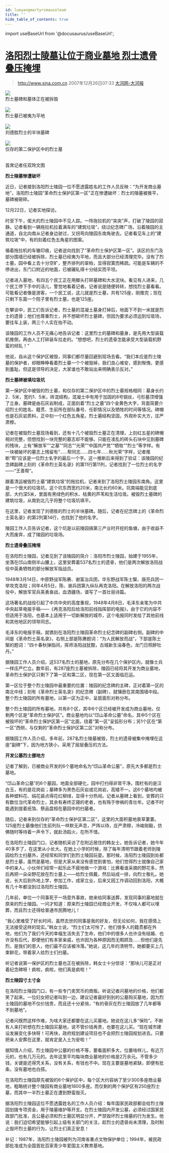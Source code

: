 ```yaml
---
id: luoyangmartyrsmausoleum
title: ''
hide_table_of_contents: true
---
```


import useBaseUrl from '@docusaurus/useBaseUrl';

# [洛阳烈士陵墓让位于商业墓地 烈士遗骨叠压掩埋](http://news.sina.com.cn/c/2007-12-26/073314603844.shtml)

> http://www.sina.com.cn 2007年12月26日07:33 [大河网-大河报](http://epaper.dahe.cn/dhb/)

<div style={{textAlign: 'center'}}>
<img src={useBaseUrl('/img/references/luoyangmartyrsmausoleum/1.jpeg')} /><br/>
</div>
<div style={{fontSize: '14px', fontWeight: 'normal', textAlign: 'center', lineHeight: '100%'}}>
烈士墓碑和墓体正在被拆毁
</div><br/>

<div style={{textAlign: 'center'}}>
<img src={useBaseUrl('/img/references/luoyangmartyrsmausoleum/2.jpeg')} /><br/>
</div>
<div style={{fontSize: '14px', fontWeight: 'normal', textAlign: 'center', lineHeight: '100%'}}>
烈士墓已被夷为平地
</div><br/>

<div style={{textAlign: 'center'}}>
<img src={useBaseUrl('/img/references/luoyangmartyrsmausoleum/3.jpeg')} /><br/>
</div>
<div style={{fontSize: '14px', fontWeight: 'normal', textAlign: 'center', lineHeight: '100%'}}>
刘德胜烈士的半块墓碑
</div><br/>

<div style={{textAlign: 'center'}}>
<img src={useBaseUrl('/img/references/luoyangmartyrsmausoleum/4.jpeg')} /><br/>
</div>
<div style={{fontSize: '14px', fontWeight: 'normal', textAlign: 'center', lineHeight: '100%'}}>
仅存的第二保护区中的烈士墓
</div><br/>

首席记者任双玲文图

**烈士陵墓惨遭破坏**

近日，记者接到洛阳烈士陵园一位不愿透露姓名的工作人员反映：“为开发商业墓地”，洛阳烈士陵园“革命烈士保护区第一区”正在惨遭破坏：烈士的陵墓被推平，墓碑被砸碎。

12月22日，记者实地探访。

时至下午，偌大的烈士陵园中不见人踪。一阵拖拉机的“突突”声，打破了陵园的寂静。记者看到一辆拖拉机拉着满车的“建筑垃圾”，绕过纪念碑广场，沿着陵园的主通道，自北向南从记者身边驶过，又拐弯向陵园东南角驶去。记者看见车上的“建筑垃圾”中，有的刻着红色五角星的图案。

循着拖拉机的车辙印痕，记者逆向找到了“革命烈士保护区第一区”。该区的东门及部分围墙已经被拆除，烈士墓已经夷为平地，而且大部分已经清理完毕。没有了烈士墓，园中看上去十分空旷，整齐排列的翠柏，显得寂寞而稀疏。可能是车辆的不停进出，东门口附近的地面，已被碾轧得十分结实而平坦。

记者进入墓地，有四五个民工正在用榔头打碎墓碑和大水泥块。看见有人进来，几个民工停下手中的活儿，警觉地看着记者。记者说是随便转转，想找烈士墓看看。可能看记者像是游客，一个民工说，这儿就是烈士墓，共有125座，刚推完；现在只剩下东面一个院子里有烈士墓，也是125座。

在攀谈中，民工们告诉记者，烈士墓的混凝土墓身打掉后，地面下不到一米就是烈士的遗骨；他们也尊重烈士，并不想砸坏烈士墓碑，但因为要求必须运到垃圾场，要往车上装，两三个人实在抬不动。

该陵园的工作人员不无痛心地告诉记者：这里烈士的墓碑和墓身，是先用大型装载机推倒，再由人工打碎装车拉走的。“想想吧，烈士的遗骨怎能承受大型装载机野蛮的倾轧！”

他说，自从这个保护区被毁，同事们都尽量回避到现场去看。“我们本应是烈士陵墓的保护者，却眼睁睁看着烈士墓一个个被毁掉，我们良心难安，感到惭愧，更感到羞耻。但这是领导的决定，大家谁也不敢站出来明确表示反对。”

**烈士墓碑被填垃圾坑**

第一保护区中被毁的烈士墓，和仅存的第二保护区中的烈士墓规格相同：墓身长约2．5米，宽约1．5米，砖混结构，混凝土中有用于加固的8号钢丝，弓形墓顶增强了立身。墓碑是由石灰岩制成，正面刻着“烈士之墓”四个金黄色大字，背面简要介绍烈士的姓名、籍贯、生前所在部队番号、任职情况以及牺牲的时间等情况。碑帽也是石灰岩质料，正中刻一个红色五角星。烈士墓结构坚固，外观朴实大方，庄严肃穆。

记者在被毁烈士墓现场看到，还有十几个被毁烈士墓正在清理，上刻红五星的碑帽相对完整，但想找到一块完整的墓志却不能够。只能在凌乱的砖头石块中见到墓碑的残块，上有“解放军”“之墓”“同志”“光荣”“中国共产党”“牺牲”“烈士”等字样。有一块被破坏的墓志上残留有“……帮同志……四七年……秋光荣”字样，记者推断“帮”应该是一位烈士名字的最后一个字。这一推断后来得到了验证：该陵园的纪念碑副碑上刻的《革命烈士英名录》的第11行第11列，记者找到了一位烈士的名字——“王善帮”。

跟着清运被毁烈士墓“建筑垃圾”的拖拉机，记者来到了洛阳烈士陵园东南角。这里是一个很大的垃圾坑，这个坑东西宽约20米，南北长约60米。坑南端能见到底部，大约深5米，里面有黑绿色的积水、枯黄的芦苇和生活垃圾。被毁烈士墓碑的建筑垃圾，从南到北几乎将整个垃圾坑填平。

在这里，记者发现了刘德胜的烈士的半块墓碑。随后，记者在纪念碑上的《革命烈士英名录》的第2列第14行，也找到了他的名字。

陵园工作人员告诉记者，这个坑是以前陵园搞第三产业时开挖的鱼塘，由于收益不大而废弃，成了陵园的垃圾场。

**烈士遗骨叠压掩埋**

在洛阳烈士陵园，记者见到了该陵园的简介：洛阳市烈士陵园，始建于1955年，坐落在邙山南侧半山腰上，这里安葬着537名烈士的遗骨，他们是两次解放洛阳战役中英勇牺牲的部分解放军指战员。

1948年3月14日，中原野战军陈赓、谢富治兵团，华东野战军陈士榘、唐亮兵团一举攻克洛阳；同年4月5日，陈、谢兵团第九纵队再克洛阳。在解放洛阳的两次战役中，解放军官兵英勇奋战，血洒疆场，谱写了一首壮丽诗篇。

这场著名的战役引起了中共中央的高度重视，1948年4月8日，毛泽东亲笔为中共中央起草电报手稿——《再克洛阳后给洛阳前线指挥部的电报》，由于它的内容不但适用于洛阳，也基本上适用于一切新解放的城市，这个电报同时发给了其他前线和其他地区的领导同志。

毛泽东的电报手稿，就镌刻在洛阳烈士陵园革命烈士纪念碑的副碑右侧。副碑的中间是《革命烈士英名录》，右侧上部是陈赓题词：“为人民解放而战”，下部是陈士榘的题词：“四十春秋弹指间，挥师洛阳战犹酣，古城新生湍春色，龙门日照醉牡丹。”

据陵园工作人员介绍，这537名烈士的墓地，原先分布在几个保护区内，就像士兵一样庄严伫立。数年前，有287座烈士墓被拆除，陵园已经将其开发为商业墓地，革命烈士保护区只剩下了第一区和第二区，现在第一区又面临厄运。

第一区位于整个烈士陵园中最重要的位置：陵园的纪念碑的主碑，正对着第一区的南北中线；刻有《革命烈士英名录》的纪念碑（副碑），就镶嵌在其南围墙中段。整个烈士陵园的所有墓地，以第一区为正中，呈扇面形对称分布。

整个烈士陵园的所有墓地，共有8个区，其中6个区已经被开发成为商业墓地，仅剩两个区是“革命烈士保护区”。商业墓地均以“邙山革命公墓”命名，其中5个区在被毁坏的“革命烈士保护区第一区”北面，绕着“第一区”呈弧形分布；另1个区在“第一区”西侧，与仅剩的“革命烈士保护区第二区”对称分布。

据陵园工作人员介绍，多年前，287名烈士陵墓被毁，烈士的遗骨被集中掩埋在这座“副碑”下，因为地方狭小，采用了层层叠压的方法。

**开发公墓烈士挪地方**

记者了解到，已被商业开发的6个墓地命名为“邙山革命公墓”，原先大多都是烈士墓地。

“邙山革命公墓”的6个墓园，地面全部硬化，园中打扫得非常干净。围栏有的是汉白玉，有的是花岗岩；墓碑多为黑色石灰岩或花岗岩，高矮不一。这6个墓地均被各种塑料花、绢花装点得花红柳绿，显得十分热闹。记者从墓碑上看到，安葬的只有数位当代革命烈士，其余有寿终正寝的老者，也有殇于惨祸的青壮年。记者不时能遇到提着纸箔、祭品盘桓在墓园中的扫墓者。

随后，记者来到仅存的“革命烈士保护区第二区”，这里的大面积墓地衰草萋萋。125座烈士墓像他们生前列队一样默无声息，严阵以待，庄严肃穆，冷峻刚毅，仿佛随时等待着一声令下，就赴汤蹈火，在所不惜。

在洛阳烈士陵园门口，记者随机采访了在附近居住的韩女士。她告诉记者，她今年40多岁了，在这里从小长大。在她上小学的时候，除了每年清明节跟着老师到陵园给烈士扫墓外，还经常和同学们到烈士陵园玩耍。那时候，洛阳烈士陵园到处都是烈士墓，虽然是墓地，但是大家从来没有感觉到害怕，他们觉得烈士就像自己家中的亲人。小伙伴们经常一起乐此不疲地做一个游戏：比赛看谁采摘的野花多，然后再把一朵朵野花放在烈士墓上——给烈士佩戴，然后站成一排，向烈士敬礼。她说，长大后到外地上学，参加工作，成家立业，后来又因工作调动回到洛阳，大概有几十年都没到过洛阳烈士陵园。

几年前，单位一个同事死于一场意外事故，她来给同事送葬，发现同事的墓地就在原来的烈士陵园。一问才知道：原来烈士陵园已经商业开发，不仅啥人都可以埋葬，而且烈士还得给普通市民腾地儿！

“我心里难受了好长时间，虽然去世的同事是我的好友，但无论如何，我在感情上无法接受这样的现实。”韩女士说，“烈士们太可怜了，他们很多人的籍贯都在外地，他们为了我们今天的幸福生活失去了生命，他们中的很多人也许没有结婚、也许没有后代，即便他们有本家亲戚，也许因为各种原因而无暇顾及……但他们是先烈，是我们的恩人，他们最不应该被冷落。”她说，这几年的清明节，她都要买上几束鲜花，带着家人给烈士们扫墓。

听记者说第一保护区的烈士墓也正在被拆除，韩女士十分惊讶：“那块儿可是正对着纪念碑呀！疯啦，疯啦，他们真是疯啦！”

**烈士陵园寸土寸金**

在洛阳烈士陵园门口，有一些专门卖冥币的商贩。听说记者问墓地的价格，他们都笑了起来。一位妇女把记者叫到一边，建议记者最好到别的公墓购买墓地，因为烈士陵园的墓地不仅价钱贵，而且还十分紧俏，“有的骨灰在烈士陵园放了几年都等不到墓地”。

记者问既然这样作难，为啥大家还都要在这儿买墓地。她说在这儿多“保险”。不断有人来打听想在烈士陵园买墓地，说不管价钱再贵，也要在这儿买。“现在城市建设发展变化多快呀！可再快，政府规划建设项目也不会把烈士陵园规划进去。只要把亲人安葬在这里，就肯定是入土为安啦！”

据知情人介绍，烈士陵园中公墓的价格不等，要看面积多大，位置啥样儿，有近万元的，也有几万元的。去年这里平均每块商业墓地的价格是2万余元。不管多少钱，关键是还得凭关系，没有关系，有钱也不中。现在主要是墓地紧缺，即便有批条，没有墓地也白搭。

在洛阳烈士陵园原先被毁的6个保护区中，每个区大约容纳了至少300多座商业墓地，粗略统计整个陵园有商业墓地1800多座。而仅剩的两个保护区有250座烈士墓，而其中一半烈士墓正在遭到野蛮毁灭。

据洛阳烈士陵园这位不愿透露姓名的工作人员介绍：每年国家民政部都会给烈士陵园划拨专项资金，用于陵墓维护等开支。在烈士陵园内开发公墓，必须经过国家民政部门批准，且公墓必须和烈士墓区明显分开，严禁毁坏烈士陵墓的行为发生。他说：我们迫切希望能够引起上级有关部门的关注，趁烈士的遗骨尚未清理，及时制止毁坏烈士墓的行为，让烈士们真正安息！

补记：1987年，洛阳烈士陵园被列为河南省重点文物保护单位；1994年，被民政部批准成为全国首批百家青少年爱国主义教育基地。